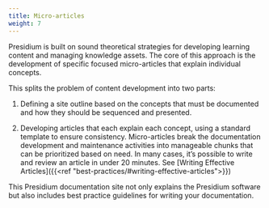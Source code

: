 ```yaml
---
title: Micro-articles
weight: 7
---
```


Presidium is built on sound theoretical strategies for developing learning content and managing knowledge assets. 
The core of this approach is the development of specific focused micro-articles that explain individual concepts.

This splits the problem of content development into two parts:

1. Defining a site outline based on the concepts that must be documented and how they should be sequenced and presented.
   
2. Developing articles that each explain each concept, using a standard template to ensure consistency.
Micro-articles break the documentation development and maintenance activities into manageable chunks that can be 
prioritized based on need. In many cases, it’s possible to write and review an article in under 20 minutes. 
See [Writing Effective Articles]({{<ref "best-practices/#writing-effective-articles">}})
   
This Presidium documentation site not only explains the Presidium software but also includes best practice guidelines 
for writing your documentation.
